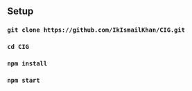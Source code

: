 ## Setup

### `git clone https://github.com/IkIsmailKhan/CIG.git`
### `cd CIG`
### `npm install`
### `npm start`
